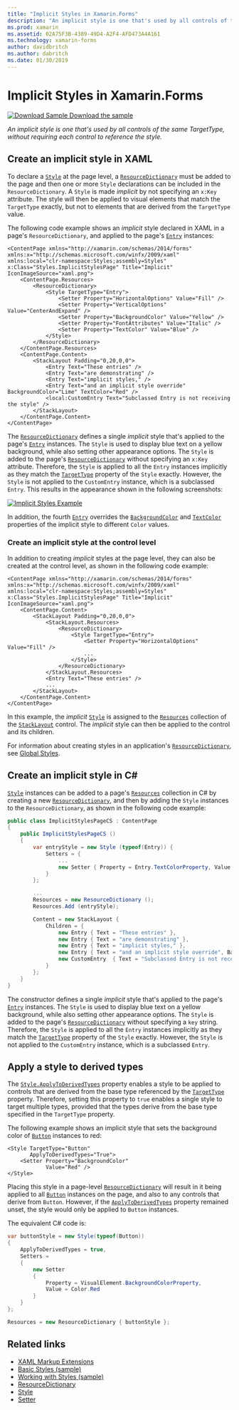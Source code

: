 ```yaml
---
title: "Implicit Styles in Xamarin.Forms"
description: "An implicit style is one that's used by all controls of the same TargetType, without requiring each control to reference the style."
ms.prod: xamarin
ms.assetid: 02A75F3B-4389-49D4-A2F4-AFD473A4A161
ms.technology: xamarin-forms
author: davidbritch
ms.author: dabritch
ms.date: 01/30/2019
---
```


# Implicit Styles in Xamarin.Forms

[![Download Sample](~/media/shared/download.png) Download the sample](https://docs.microsoft.com/samples/xamarin/xamarin-forms-samples/userinterface-styles-basicstyles)

_An implicit style is one that's used by all controls of the same TargetType, without requiring each control to reference the style._

## Create an implicit style in XAML

To declare a [`Style`](xref:Xamarin.Forms.Style) at the page level, a [`ResourceDictionary`](xref:Xamarin.Forms.ResourceDictionary) must be added to the page and then one or more `Style` declarations can be included in the `ResourceDictionary`. A `Style` is made *implicit* by not specifying an `x:Key` attribute. The style will then be applied to visual elements that match the `TargetType` exactly, but not to elements that are derived from the `TargetType` value.

The following code example shows an *implicit* style declared in XAML in a page's `ResourceDictionary`, and applied to the page's [`Entry`](xref:Xamarin.Forms.Entry) instances:

```xaml
<ContentPage xmlns="http://xamarin.com/schemas/2014/forms" xmlns:x="http://schemas.microsoft.com/winfx/2009/xaml" xmlns:local="clr-namespace:Styles;assembly=Styles" x:Class="Styles.ImplicitStylesPage" Title="Implicit" IconImageSource="xaml.png">
    <ContentPage.Resources>
        <ResourceDictionary>
            <Style TargetType="Entry">
                <Setter Property="HorizontalOptions" Value="Fill" />
                <Setter Property="VerticalOptions" Value="CenterAndExpand" />
                <Setter Property="BackgroundColor" Value="Yellow" />
                <Setter Property="FontAttributes" Value="Italic" />
                <Setter Property="TextColor" Value="Blue" />
            </Style>
        </ResourceDictionary>
    </ContentPage.Resources>
    <ContentPage.Content>
        <StackLayout Padding="0,20,0,0">
            <Entry Text="These entries" />
            <Entry Text="are demonstrating" />
            <Entry Text="implicit styles," />
            <Entry Text="and an implicit style override" BackgroundColor="Lime" TextColor="Red" />
            <local:CustomEntry Text="Subclassed Entry is not receiving the style" />
        </StackLayout>
    </ContentPage.Content>
</ContentPage>
```

The [`ResourceDictionary`](xref:Xamarin.Forms.ResourceDictionary) defines a single *implicit* style that's applied to the page's [`Entry`](xref:Xamarin.Forms.Entry) instances. The `Style` is used to display blue text on a yellow background, while also setting other appearance options. The `Style` is added to the page's [`ResourceDictionary`](xref:Xamarin.Forms.ResourceDictionary) without specifying an `x:Key` attribute. Therefore, the `Style` is applied to all the `Entry` instances implicitly as they match the [`TargetType`](xref:Xamarin.Forms.Style.TargetType) property of the `Style` exactly. However, the `Style` is not applied to the `CustomEntry` instance, which is a subclassed `Entry`. This results in the appearance shown in the following screenshots:

[![Implicit Styles Example](implicit-images/implicit-styles.png)](implicit-images/implicit-styles-large.png#lightbox)

In addition, the fourth [`Entry`](xref:Xamarin.Forms.Entry) overrides the [`BackgroundColor`](xref:Xamarin.Forms.VisualElement.BackgroundColor) and [`TextColor`](xref:Xamarin.Forms.Entry.TextColor) properties of the implicit style to different `Color` values.

### Create an implicit style at the control level

In addition to creating *implicit* styles at the page level, they can also be created at the control level, as shown in the following code example:

```xaml
<ContentPage xmlns="http://xamarin.com/schemas/2014/forms" xmlns:x="http://schemas.microsoft.com/winfx/2009/xaml" xmlns:local="clr-namespace:Styles;assembly=Styles" x:Class="Styles.ImplicitStylesPage" Title="Implicit" IconImageSource="xaml.png">
    <ContentPage.Content>
        <StackLayout Padding="0,20,0,0">
            <StackLayout.Resources>
                <ResourceDictionary>
                    <Style TargetType="Entry">
                        <Setter Property="HorizontalOptions" Value="Fill" />
                        ...
                    </Style>
                </ResourceDictionary>
            </StackLayout.Resources>
            <Entry Text="These entries" />
            ...
        </StackLayout>
    </ContentPage.Content>
</ContentPage>
```

In this example, the *implicit* [`Style`](xref:Xamarin.Forms.Style) is assigned to the [`Resources`](xref:Xamarin.Forms.VisualElement.Resources) collection of the [`StackLayout`](xref:Xamarin.Forms.StackLayout) control. The *implicit* style can then be applied to the control and its children.

For information about creating styles in an application's [`ResourceDictionary`](xref:Xamarin.Forms.ResourceDictionary), see [Global Styles](~/xamarin-forms/user-interface/styles/application.md).

## Create an implicit style in C&#35;

[`Style`](xref:Xamarin.Forms.Style) instances can be added to a page's [`Resources`](xref:Xamarin.Forms.VisualElement.Resources) collection in C# by creating a new [`ResourceDictionary`](xref:Xamarin.Forms.ResourceDictionary), and then by adding the `Style` instances to the `ResourceDictionary`, as shown in the following code example:

```csharp
public class ImplicitStylesPageCS : ContentPage
{
    public ImplicitStylesPageCS ()
    {
        var entryStyle = new Style (typeof(Entry)) {
            Setters = {
                ...
                new Setter { Property = Entry.TextColorProperty, Value = Color.Blue }
            }
        };

        ...
        Resources = new ResourceDictionary ();
        Resources.Add (entryStyle);

        Content = new StackLayout {
            Children = {
                new Entry { Text = "These entries" },
                new Entry { Text = "are demonstrating" },
                new Entry { Text = "implicit styles," },
                new Entry { Text = "and an implicit style override", BackgroundColor = Color.Lime, TextColor = Color.Red },
                new CustomEntry  { Text = "Subclassed Entry is not receiving the style" }
            }
        };
    }
}
```

The constructor defines a single *implicit* style that's applied to the page's [`Entry`](xref:Xamarin.Forms.Entry) instances. The `Style` is used to display blue text on a yellow background, while also setting other appearance options. The `Style` is added to the page's [`ResourceDictionary`](xref:Xamarin.Forms.ResourceDictionary) without specifying a `key` string. Therefore, the `Style` is applied to all the `Entry` instances implicitly as they match the [`TargetType`](xref:Xamarin.Forms.Style.TargetType) property of the `Style` exactly. However, the `Style` is not applied to the `CustomEntry` instance, which is a subclassed `Entry`.

## Apply a style to derived types

The [`Style.ApplyToDerivedTypes`](xref:Xamarin.Forms.Style.ApplyToDerivedTypes) property enables a style to be applied to controls that are derived from the base type referenced by the [`TargetType`](xref:Xamarin.Forms.Style.TargetType) property. Therefore, setting this property to `true` enables a single style to target multiple types, provided that the types derive from the base type specified in the `TargetType` property.

The following example shows an implicit style that sets the background color of [`Button`](xref:Xamarin.Forms.Button) instances to red:

```xaml
<Style TargetType="Button"
       ApplyToDerivedTypes="True">
    <Setter Property="BackgroundColor"
            Value="Red" />
</Style>
```

Placing this style in a page-level [`ResourceDictionary`](xref:Xamarin.Forms.ResourceDictionary) will result in it being applied to all [`Button`](xref:Xamarin.Forms.Button) instances on the page, and also to any controls that derive from `Button`. However, if the [`ApplyToDerivedTypes`](xref:Xamarin.Forms.Style.ApplyToDerivedTypes) property remained unset, the style would only be applied to `Button` instances.

The equivalent C# code is:

```csharp
var buttonStyle = new Style(typeof(Button))
{
    ApplyToDerivedTypes = true,
    Setters =
    {
        new Setter
        {
            Property = VisualElement.BackgroundColorProperty,
            Value = Color.Red
        }
    }
};

Resources = new ResourceDictionary { buttonStyle };
```

## Related links

- [XAML Markup Extensions](~/xamarin-forms/xaml/xaml-basics/xaml-markup-extensions.md)
- [Basic Styles (sample)](https://docs.microsoft.com/samples/xamarin/xamarin-forms-samples/userinterface-styles-basicstyles)
- [Working with Styles (sample)](https://docs.microsoft.com/samples/xamarin/xamarin-forms-samples/workingwithstyles)
- [ResourceDictionary](xref:Xamarin.Forms.ResourceDictionary)
- [Style](xref:Xamarin.Forms.Style)
- [Setter](xref:Xamarin.Forms.Setter)
